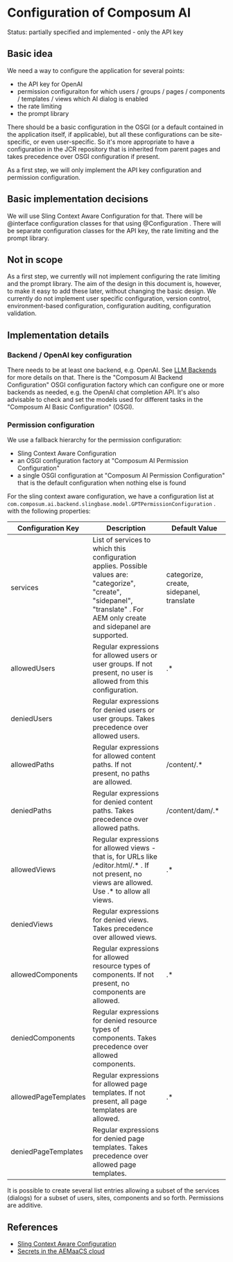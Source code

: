 # Configuration of Composum AI

Status: partially specified and implemented - only the API key

## Basic idea

We need a way to configure the application for several points:

- the API key for OpenAI
- permission configuraiton for which users / groups / pages / components / templates / views which AI dialog is enabled
- the rate limiting
- the prompt library

There should be a basic configuration in the OSGI (or a default contained in the application itself, if applicable),
but all these configurations can be site-specific, or even user-specific. So it's more appropriate to have a
configuration in the JCR repository that is inherited from parent pages and takes precedence over OSGI configuration
if present.

As a first step, we will only implement the API key configuration and permission configuration.

## Basic implementation decisions

We will use Sling Context Aware Configuration for that. There will be @interface configuration classes for that using
@Configuration . There will be separate configuration classes for the API key, the rate limiting and the prompt library.

## Not in scope

As a first step, we currently will not implement configuring the rate limiting and the prompt library. The aim of the
design in this document is, however, to make it easy to add these later, without changing the basic design.
We currently do not implement user specific configuration, version control, environment-based configuration,
configuration auditing, configuration validation.

## Implementation details

### Backend / OpenAI key configuration

There needs to be at least one backend, e.g. OpenAI. See [LLM Backends](12ManyLLMBackends.md) for more details on that.
There is the "Composum AI Backend Configuration" OSGI configuration factory which can configure one or more 
backends as needed, e.g. the OpenAI chat completion API. It's also advisable to check and set the models used for
different tasks in the "Composum AI Basic Configuration" (OSGI).

### Permission configuration

We use a fallback hierarchy for the permission configuration:

- Sling Context Aware Configuration
- an OSGI configuration factory at "Composum AI Permission Configuration"
- a single OSGI configuration at "Composum AI Permission Configuration" that is the default configuration when
  nothing else is found

For the sling context aware configuration, we have a configuration list at
`com.composum.ai.backend.slingbase.model.GPTPermissionConfiguration` .
with the following properties:

| Configuration Key    | Description                                                                                                                                                                    | Default Value                            |
|----------------------|--------------------------------------------------------------------------------------------------------------------------------------------------------------------------------|------------------------------------------|
| services             | List of services to which this configuration applies. Possible values are: "categorize", "create", "sidepanel", "translate" . For AEM only create and sidepanel are supported. | categorize, create, sidepanel, translate |
| allowedUsers         | Regular expressions for allowed users or user groups. If not present, no user is allowed from this configuration.                                                              | .*                                       |
| deniedUsers          | Regular expressions for denied users or user groups. Takes precedence over allowed users.                                                                                      |                                          |
| allowedPaths         | Regular expressions for allowed content paths. If not present, no paths are allowed.                                                                                           | /content/.*                              |
| deniedPaths          | Regular expressions for denied content paths. Takes precedence over allowed paths.                                                                                             | /content/dam/.*                          |
| allowedViews         | Regular expressions for allowed views - that is, for URLs like /editor.html/.* . If not present, no views are allowed. Use .* to allow all views.                              | .*                                       |
| deniedViews          | Regular expressions for denied views. Takes precedence over allowed views.                                                                                                     |                                          |
| allowedComponents    | Regular expressions for allowed resource types of components. If not present, no components are allowed.                                                                       | .*                                       |
| deniedComponents     | Regular expressions for denied resource types of components. Takes precedence over allowed components.                                                                         |                                          |
| allowedPageTemplates | Regular expressions for allowed page templates. If not present, all page templates are allowed.                                                                                | .*                                       |
| deniedPageTemplates  | Regular expressions for denied page templates. Takes precedence over allowed page templates.                                                                                   |                                          |

It is possible to create several list entries allowing a subset of the services (dialogs) for a subset of users,
sites, components and so forth. Permissions are additive.

## References

- [Sling Context Aware Configuration](https://sling.apache.org/documentation/bundles/context-aware-configuration/context-aware-configuration.html)
- [Secrets in the AEMaaCS cloud](https://experienceleague.adobe.com/docs/experience-manager-cloud-service/content/implementing/deploying/configuring-osgi.html?lang=en)
